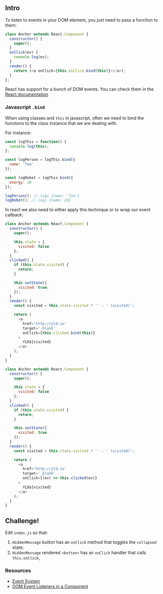 ## Intro

To listen to events in your DOM element, you just need to pass a function to them:

```javascript
class Anchor extends React.Component {
  constructor() {
    super();
  }
  onClick(ev) {
    console.log(ev);
  }
  render() {
    return (<a onClick={this.onClick.bind(this)}></a>);
  }
};
```

React has support for a bunch of DOM events. You can check them in the [React documentation](https://facebook.github.io/react/docs/events.html)

### Javascript `.bind`

When using classes and `this` in javascript, often we need to bind the functions to the class instance that we are dealing with.

For instance:

```javascript
const logThis = function() {
  console.log(this);
};

const logPerson = logThis.bind({
  name: 'Tom'
});

const logRobot = logThis.bind({
  energy: 20
});

logPerson(); // logs {name: 'Tom'}
logRobot(); // logs {name: 20}
```

In react we also need to either apply this technique or to wrap our event callback:

```javascript
class Anchor extends React.Component {
  constructor() {
    super();

    this.state = {
      visited: false
    };
  }
  clicked() {
    if (this.state.visited) {
      return;
    }

    this.setState({
      visited: true;
    });
  }
  render() {
    const visited = this.state.visited ? '' : ' (visited)';

    return (
      <a
        href='http://yld.io'
        target='_blank'
        onClick={this.clicked.bind(this)}
      >
        YLD${visited}
      </a>
    );
  }
}
```

```javascript
class Anchor extends React.Component {
  constructor() {
    super();

    this.state = {
      visited: false
    };
  }
  clicked() {
    if (this.state.visited) {
      return;
    }

    this.setState({
      visited: true
    });
  }
  render() {
    const visited = this.state.visited ? '' : ' (visited)';

    return (
      <a
        href='http://yld.io'
        target='_blank'
        onClick={(ev) => this.clicked(ev)}
      >
        YLD${visited}
      </a>
    );
  }
}
```

## Challenge!

Edit `index.js` so that:
  1. `HiddenMessage` button has an `onClick` method that toggles the `collapsed` state;
  2. `HiddenMessage` rendered `<button>` has an `onClick` handler that calls `this.onClick`,

### Resources

* [Event System](https://facebook.github.io/react/docs/events.html)
* [DOM Event Listeners in a Component](https://facebook.github.io/react/tips/dom-event-listeners.html)
